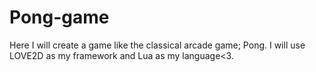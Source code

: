# Pong-game
Here I will create a game like the classical arcade game; Pong. I will use LOVE2D as my framework and Lua as my language&lt;3.
